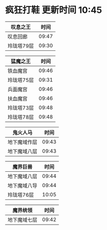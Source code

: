 # 疯狂打鞋 更新时间 10:45

| 叹息之王   | 时间    |
|--------|-------|
| 叹息回廊 | 09:47 |
| 玲珑塔79层 | 09:30 |

| 猛魔之王   | 时间    |
|--------|-------|
| 铁血魔宫 | 09:46 |
| 玲珑塔75层 | 09:31 |
| 兵面魔宫 | 09:46 |
| 扶血魔宫 | 09:46 |
| 玲珑塔73层 | 09:48 |
| 玲珑塔78层 | 09:48 |

| 鬼火人马   | 时间    |
|--------|-------|
| 地下魔域作层 | 09:43 |
| 地下魔域八层 | 09:43 |

| 魔界巨兽   | 时间    |
|--------|-------|
| 地下魔域八层 | 09:44 |
| 地下魔域八导 | 09:44 |
| 玲珑塔76层 | 10:05 |

| 魔界统领   | 时间    |
|--------|-------|
| 地下魔域七层 | 09:42 |